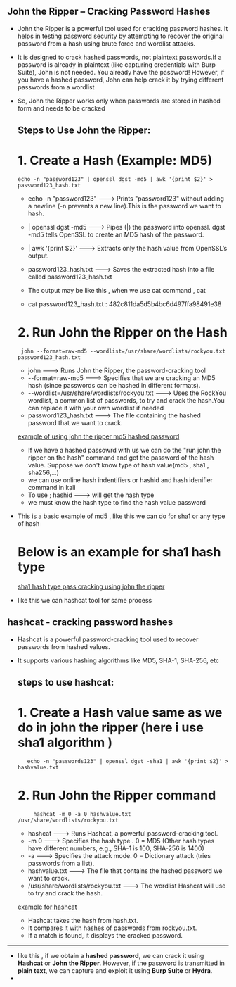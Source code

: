 ## John the Ripper – Cracking Password Hashes

- John the Ripper is a powerful tool used for cracking password hashes. It helps in testing password security by attempting to recover the original password from a hash using brute force and wordlist attacks.
- It  is designed to crack hashed passwords, not plaintext passwords.If a password is already in plaintext (like capturing credentials with Burp Suite), John is not needed. You already have the password!
  However, if you have a hashed password, John can help crack it by trying different passwords from a wordlist
- So, John the Ripper works only when passwords are stored in hashed form and needs to be cracked

   ## Steps to Use John the Ripper:
  
   # 1.  Create a Hash (Example: MD5)
     
      echo -n "password123" | openssl dgst -md5 | awk '{print $2}' > password123_hash.txt

  -  echo -n "password123" --->  Prints "password123" without adding a newline (-n prevents a new line).This is the password we want to hash.
  -  | openssl dgst -md5   --->  Pipes (|) the password into openssl. dgst -md5 tells OpenSSL to create an MD5 hash of the password.
  -  | awk '{print $2}'    --->  Extracts only the hash value from OpenSSL’s output.
  -  password123_hash.txt  --->  Saves the extracted hash into a file called password123_hash.txt

  -  The output may be like this , when we use cat command , cat <filename>
  -  cat password123_hash.txt   : 482c811da5d5b4bc6d497ffa98491e38


   #  2. Run John the Ripper on the Hash

       john --format=raw-md5 --wordlist=/usr/share/wordlists/rockyou.txt password123_hash.txt

  - john ---> Runs John the Ripper, the password-cracking tool
  - --format=raw-md5 ---> Specifies that we are cracking an MD5 hash (since passwords can be hashed in different formats).
  - --wordlist=/usr/share/wordlists/rockyou.txt ---> Uses the RockYou wordlist, a common list of passwords, to try and crack the hash.You can replace it with your own wordlist if needed
  - password123_hash.txt ---> The file containing the hashed password that we want to crack.

   [example of using john the ripper md5 hashed password](https://github.com/deepthiii33/futureintern_projects/blob/main/task4/john_ripper_md5.png)


  - If we have a hashed passowrd with us we can do the  "run john the ripper on the hash" command and get the password of the hash value. Suppose we don't know type of hash value(md5 , sha1 , sha256,...)
  -  we can use online hash indentifiers or hashid and hash idenifier command in kali 
  - To use ;  hashid <hashvalue> --->  will get the hash type
  - we must know the hash type to find the hash value password
 - This is a basic example of md5 , like this we can do for sha1 or any type of hash

   # Below is an example for sha1 hash type

      [sha1 hash type pass cracking using john the ripper](https://github.com/deepthiii33/futureintern_projects/blob/main/task4/john_sha1.png)

  - like this we can hashcat tool for same process

## hashcat - cracking password hashes

- Hashcat is a powerful password-cracking tool used to recover passwords from hashed values.
- It supports various hashing algorithms like MD5, SHA-1, SHA-256, etc

   ## steps to use hashcat:
  
     # 1. Create a Hash value same as we do in john the ripper (here i use sha1 algorithm )
         echo -n "passwords123" | openssl dgst -sha1 | awk '{print $2}' > hashvalue.txt

     # 2. Run John the Ripper command
           hashcat -m 0 -a 0 hashvalue.txt /usr/share/wordlists/rockyou.txt

    - hashcat ---> Runs Hashcat, a powerful password-cracking tool.
    - -m 0 ---> Specifies the hash type .  0 = MD5 (Other hash types have different numbers, e.g., SHA-1 is 100, SHA-256 is 1400)
    - -a  ---> Specifies the attack mode. 0 = Dictionary attack (tries passwords from a list).
    - hashvalue.txt ---> The file that contains the hashed password we want to crack.
    - /usr/share/wordlists/rockyou.txt ---> The wordlist Hashcat will use to try and crack the hash.
 
  [example for hashcat](https://github.com/deepthiii33/futureintern_projects/blob/main/task4/hashcat.png)

  * Hashcat takes the hash from hash.txt.
  * It compares it with hashes of passwords from rockyou.txt.
  * If a match is found, it displays the cracked password.

 ---------   

 * like this , if we obtain a **hashed password**, we can crack it using **Hashcat** or **John the Ripper**. However, if the password is transmitted in **plain text**, we can capture and exploit it using **Burp Suite** or **Hydra**.
 * 

  






  
  

    
      
   

  











